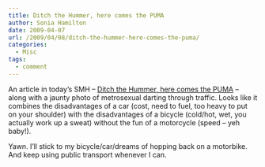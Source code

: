 ```yaml
---
title: Ditch the Hummer, here comes the PUMA
author: Sonia Hamilton
date: 2009-04-07
url: /2009/04/08/ditch-the-hummer-here-comes-the-puma/
categories:
  - Misc
tags:
  - comment
---
```

An article in today&#8217;s SMH &#8211; [Ditch the Hummer, here comes the PUMA][1] &#8211; along with a jaunty photo of metrosexual darting through traffic. Looks like it combines the disadvantages of a car (cost, need to fuel, too heavy to put on your shoulder) with the disadvantages of a bicycle (cold/hot, wet, you actually work up a sweat) without the fun of a motorcycle (speed &#8211; yeh baby!).

Yawn. I&#8217;ll stick to my bicycle/car/dreams of hopping back on a motorbike. And keep using public transport whenever I can.

 [1]: http://www.smh.com.au/news/home/technology/meet-the-son-of-segway/2009/04/07/1238869976524.html

